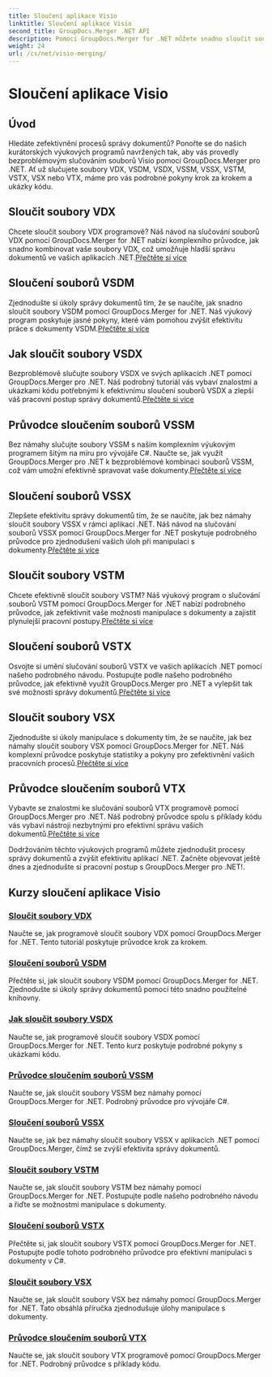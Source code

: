 ```yaml
---
title: Sloučení aplikace Visio
linktitle: Sloučení aplikace Visio
second_title: GroupDocs.Merger .NET API
description: Pomocí GroupDocs.Merger for .NET můžete snadno sloučit soubory VDX, VSDM, VSDX, VSSM, VSSX, VSTM, VSTX, VSX, VTX. Výukové programy krok za krokem pro bezproblémové slučování dokumentů.
weight: 24
url: /cs/net/visio-merging/
---
```


# Sloučení aplikace Visio


## Úvod

Hledáte zefektivnění procesů správy dokumentů? Ponořte se do našich kurátorských výukových programů navržených tak, aby vás provedly bezproblémovým slučováním souborů Visio pomocí GroupDocs.Merger pro .NET. Ať už slučujete soubory VDX, VSDM, VSDX, VSSM, VSSX, VSTM, VSTX, VSX nebo VTX, máme pro vás podrobné pokyny krok za krokem a ukázky kódu.

## Sloučit soubory VDX

 Chcete sloučit soubory VDX programově? Náš návod na slučování souborů VDX pomocí GroupDocs.Merger for .NET nabízí komplexního průvodce, jak snadno kombinovat vaše soubory VDX, což umožňuje hladší správu dokumentů ve vašich aplikacích .NET.[Přečtěte si více](./merge-vdx-files/)

## Sloučení souborů VSDM

Zjednodušte si úkoly správy dokumentů tím, že se naučíte, jak snadno sloučit soubory VSDM pomocí GroupDocs.Merger for .NET. Náš výukový program poskytuje jasné pokyny, které vám pomohou zvýšit efektivitu práce s dokumenty VSDM.[Přečtěte si více](./merging-vsdm-files/)

## Jak sloučit soubory VSDX

 Bezproblémově slučujte soubory VSDX ve svých aplikacích .NET pomocí GroupDocs.Merger pro .NET. Náš podrobný tutoriál vás vybaví znalostmi a ukázkami kódu potřebnými k efektivnímu sloučení souborů VSDX a zlepší váš pracovní postup správy dokumentů.[Přečtěte si více](./how-to-merge-vsdx-files/)

## Průvodce sloučením souborů VSSM

 Bez námahy slučujte soubory VSSM s naším komplexním výukovým programem šitým na míru pro vývojáře C#. Naučte se, jak využít GroupDocs.Merger pro .NET k bezproblémové kombinaci souborů VSSM, což vám umožní efektivně spravovat vaše dokumenty.[Přečtěte si více](./guide-merging-vssm-files/)

## Sloučení souborů VSSX

Zlepšete efektivitu správy dokumentů tím, že se naučíte, jak bez námahy sloučit soubory VSSX v rámci aplikací .NET. Náš návod na slučování souborů VSSX pomocí GroupDocs.Merger for .NET poskytuje podrobného průvodce pro zjednodušení vašich úloh při manipulaci s dokumenty.[Přečtěte si více](./merging-vssx-files/)

## Sloučit soubory VSTM

 Chcete efektivně sloučit soubory VSTM? Náš výukový program o slučování souborů VSTM pomocí GroupDocs.Merger for .NET nabízí podrobného průvodce, jak zefektivnit vaše možnosti manipulace s dokumenty a zajistit plynulejší pracovní postupy.[Přečtěte si více](./merge-vstm-files/)

## Sloučení souborů VSTX

 Osvojte si umění slučování souborů VSTX ve vašich aplikacích .NET pomocí našeho podrobného návodu. Postupujte podle našeho podrobného průvodce, jak efektivně využít GroupDocs.Merger pro .NET a vylepšit tak své možnosti správy dokumentů.[Přečtěte si více](./merging-vstx-files/)

## Sloučit soubory VSX

Zjednodušte si úkoly manipulace s dokumenty tím, že se naučíte, jak bez námahy sloučit soubory VSX pomocí GroupDocs.Merger for .NET. Náš komplexní průvodce poskytuje statistiky a pokyny pro zefektivnění vašich pracovních procesů.[Přečtěte si více](./merge-vsx-files/)

## Průvodce sloučením souborů VTX

 Vybavte se znalostmi ke slučování souborů VTX programově pomocí GroupDocs.Merger pro .NET. Náš podrobný průvodce spolu s příklady kódu vás vybaví nástroji nezbytnými pro efektivní správu vašich dokumentů.[Přečtěte si více](./guide-merging-vtx-files/)

Dodržováním těchto výukových programů můžete zjednodušit procesy správy dokumentů a zvýšit efektivitu aplikací .NET. Začněte objevovat ještě dnes a zjednodušte si pracovní postup s GroupDocs.Merger pro .NET!.
## Kurzy sloučení aplikace Visio
### [Sloučit soubory VDX](./merge-vdx-files/)
Naučte se, jak programově sloučit soubory VDX pomocí GroupDocs.Merger for .NET. Tento tutoriál poskytuje průvodce krok za krokem.
### [Sloučení souborů VSDM](./merging-vsdm-files/)
Přečtěte si, jak sloučit soubory VSDM pomocí GroupDocs.Merger for .NET. Zjednodušte si úkoly správy dokumentů pomocí této snadno použitelné knihovny.
### [Jak sloučit soubory VSDX](./how-to-merge-vsdx-files/)
Naučte se, jak programově sloučit soubory VSDX pomocí GroupDocs.Merger for .NET. Tento kurz poskytuje podrobné pokyny s ukázkami kódu.
### [Průvodce sloučením souborů VSSM](./guide-merging-vssm-files/)
Naučte se, jak sloučit soubory VSSM bez námahy pomocí GroupDocs.Merger for .NET. Podrobný průvodce pro vývojáře C#.
### [Sloučení souborů VSSX](./merging-vssx-files/)
Naučte se, jak bez námahy sloučit soubory VSSX v aplikacích .NET pomocí GroupDocs.Merger, čímž se zvýší efektivita správy dokumentů.
### [Sloučit soubory VSTM](./merge-vstm-files/)
Naučte se, jak sloučit soubory VSTM bez námahy pomocí GroupDocs.Merger for .NET. Postupujte podle našeho podrobného návodu a řiďte se možnostmi manipulace s dokumenty.
### [Sloučení souborů VSTX](./merging-vstx-files/)
Přečtěte si, jak sloučit soubory VSTX pomocí GroupDocs.Merger for .NET. Postupujte podle tohoto podrobného průvodce pro efektivní manipulaci s dokumenty v C#.
### [Sloučit soubory VSX](./merge-vsx-files/)
Naučte se, jak sloučit soubory VSX bez námahy pomocí GroupDocs.Merger for .NET. Tato obsáhlá příručka zjednodušuje úlohy manipulace s dokumenty.
### [Průvodce sloučením souborů VTX](./guide-merging-vtx-files/)
Naučte se, jak sloučit soubory VTX programově pomocí GroupDocs.Merger for .NET. Podrobný průvodce s příklady kódu.